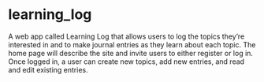 # learning_log

A web app called Learning Log that allows users to log the topics they’re interested in and to make journal entries as they learn about each topic. The home page will describe the site and invite users to either register or log in. Once logged in, a user can create new topics, add new entries, and read and edit existing entries.
